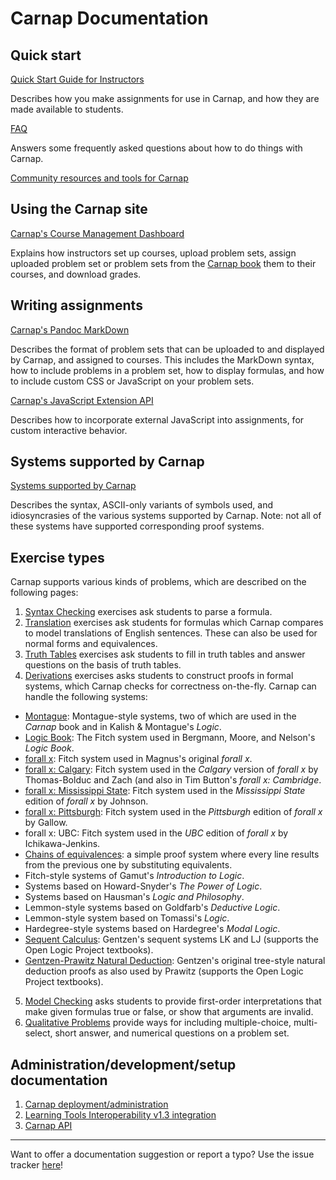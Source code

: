 # Carnap Documentation

## Quick start

[Quick Start Guide for Instructors](quickstart.md)

Describes how you make assignments for use in Carnap, and how they are
made available to students.

[FAQ](faq.md)

Answers some frequently asked questions about how to do things with Carnap.

[Community resources and tools for Carnap](awesome-carnap.md)

## Using the Carnap site

[Carnap's Course Management Dashboard](dashboard.md)

Explains how instructors set up courses, upload problem sets,
assign uploaded problem set or problem sets from the [Carnap
book](/book) them to their courses, and download grades.

## Writing assignments

[Carnap's Pandoc MarkDown](pandoc.md)

Describes the format of problem sets that can be uploaded to and
displayed by Carnap, and assigned to courses. This includes the
MarkDown syntax, how to include problems in a problem set, how to
display formulas, and how to include custom CSS or JavaScript on
your problem sets.

[Carnap's JavaScript Extension API](javascript.md)

Describes how to incorporate external JavaScript into assignments, for custom
interactive behavior.

## Systems supported by Carnap

[Systems supported by Carnap](systems.md)

Describes the syntax, ASCII-only variants of symbols used, and
idiosyncrasies of the various systems supported by Carnap. Note: not all
of these systems have supported corresponding proof systems.

## Exercise types

Carnap supports various kinds of problems, which are
described on the following pages:

1. [Syntax Checking](syntax-check.md) exercises ask students to parse
   a formula.
2. [Translation](translation.md) exercises ask students for formulas
   which Carnap compares to model translations of English sentences.
      These can also be used for normal forms and equivalences.
3. [Truth Tables](truth-tables.md) exercises ask students to fill in
      truth tables and answer questions on the basis of truth tables.
4. [Derivations](derivations.md) exercises asks students to construct
      proofs in formal systems, which Carnap checks for correctness 
      on-the-fly. Carnap can handle the following systems:
  - [Montague](montague.md): Montague-style systems, two of which
    are used in the *Carnap* book and in Kalish & Montague's *Logic*. 
  - [Logic Book](logicbook.md): The Fitch system used in Bergmann,
        Moore, and Nelson's *Logic Book*.
  - [forall x](forallx.md): Fitch system used in Magnus's original
        *forall x*.
  - [forall x: Calgary](forallx-yyc.md): Fitch system used in the
        *Calgary* version of *forall x* by Thomas-Bolduc and Zach (and
        also in Tim Button's *forall x: Cambridge*.
  - [forall x: Mississippi State](forallx-msu.md): Fitch system used in the
        *Mississippi State* edition of *forall x* by Johnson.
  - [forall x: Pittsburgh](forallx-pitt.md): Fitch system used in the
        *Pittsburgh* edition of *forall x* by Gallow.
  - forall x: UBC: Fitch system used in the
        *UBC* edition of *forall x* by Ichikawa-Jenkins.
  - [Chains of equivalences](equivalences.md): a simple proof system
    where every line results from the previous one by substituting 
    equivalents.
  - Fitch-style systems of Gamut's *Introduction to Logic*.
  - Systems based on Howard-Snyder's *The Power of Logic*.
  - Systems based on Hausman's *Logic and Philosophy*.
  - Lemmon-style systems based on Goldfarb's *Deductive Logic*.
  - Lemmon-style system based on Tomassi's *Logic*.
  - Hardegree-style systems based on Hardegree's *Modal Logic*.
  - [Sequent Calculus](sequent-calculus.md): Gentzen's sequent
        systems LK and LJ (supports the Open Logic Project textbooks).
  - [Gentzen-Prawitz Natural Deduction](gentzen-ND.md): Gentzen's
        original tree-style natural deduction proofs as also used by
        Prawitz (supports the Open Logic Project textbooks).
5. [Model Checking](modelchecker.md) asks students to
        provide first-order interpretations that make given formulas
        true or false, or show that arguments are invalid. 
6. [Qualitative Problems](qualitative.md) provide ways for
        including multiple-choice, multi-select, short answer, and
        numerical questions on a problem set.

## Administration/development/setup documentation

1. [Carnap deployment/administration](administration.md)
2. [Learning Tools Interoperability v1.3 integration](lti.md)
3. [Carnap API](api.md)

---

Want to offer a documentation suggestion or report a typo? Use the issue
tracker [here](https://github.com/Carnap/Carnap-Documentation/issues)!
